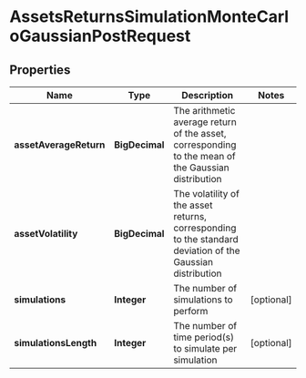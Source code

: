 

# AssetsReturnsSimulationMonteCarloGaussianPostRequest


## Properties

| Name | Type | Description | Notes |
|------------ | ------------- | ------------- | -------------|
|**assetAverageReturn** | **BigDecimal** | The arithmetic average return of the asset, corresponding to the mean of the Gaussian distribution |  |
|**assetVolatility** | **BigDecimal** | The volatility of the asset returns, corresponding to the standard deviation of the Gaussian distribution |  |
|**simulations** | **Integer** | The number of simulations to perform |  [optional] |
|**simulationsLength** | **Integer** | The number of time period(s) to simulate per simulation |  [optional] |



